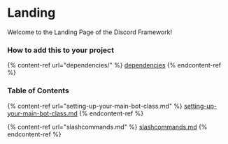 # Landing

Welcome to the Landing Page of the Discord Framework!



### How to add this to your project

{% content-ref url="dependencies/" %}
[dependencies](dependencies/)
{% endcontent-ref %}

### Table of Contents

{% content-ref url="setting-up-your-main-bot-class.md" %}
[setting-up-your-main-bot-class.md](setting-up-your-main-bot-class.md)
{% endcontent-ref %}

{% content-ref url="slashcommands.md" %}
[slashcommands.md](slashcommands.md)
{% endcontent-ref %}

###
